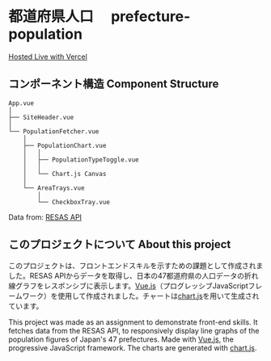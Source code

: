 # 都道府県人口　 prefecture-population

[Hosted Live with Vercel](https://prefecture-population-delta.vercel.app/)

## コンポーネント構造   Component Structure 

```
App.vue
│
├── SiteHeader.vue
│
└── PopulationFetcher.vue
    │
    ├── PopulationChart.vue
    │   │
    │   ├── PopulationTypeToggle.vue
    │   │
    │   └── Chart.js Canvas
    │
    └── AreaTrays.vue
        │
        └── CheckboxTray.vue
```


Data from: [RESAS API](https://opendata.resas-portal.go.jp/docs/api/v1/index.html)

## このプロジェクトについて  About this project


このプロジェクトは、フロントエンドスキルを示すための課題として作成されました。RESAS APIからデータを取得し、日本の47都道府県の人口データの折れ線グラフをレスポンシブに表示します。[Vue.js](https://vuejs.org/)（プログレッシブJavaScriptフレームワーク）を使用して作成されました。チャートは[chart.js](https://www.chartjs.org/)を用いて生成されています。

This project was made as an assignment to demonstrate front-end skills. It fetches data from the RESAS API, to responsively display line graphs of the population figures of Japan's 47 prefectures. Made with [Vue.js](https://vuejs.org/), the progressive JavaScript framework. The charts are generated with [chart.js](https://www.chartjs.org/).

